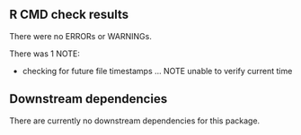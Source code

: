 ## R CMD check results
There were no ERRORs or WARNINGs. 

There was 1 NOTE:

* checking for future file timestamps ... NOTE
  unable to verify current time

## Downstream dependencies
There are currently no downstream dependencies for this package.